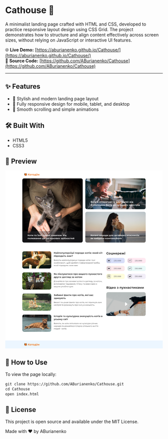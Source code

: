 # Cathouse 🐾

A minimalist landing page crafted with HTML and CSS, developed to practice responsive layout design using CSS Grid. The project demonstrates how to structure and align content effectively across screen sizes, without relying on JavaScript or interactive UI features.

🌐 **Live Demo:** [https://aburianenko.github.io/Cathouse/](https://aburianenko.github.io/Cathouse/)  
📁 **Source Code:** [https://github.com/ABurianenko/Cathouse](https://github.com/ABurianenko/Cathouse)

---

## ✨ Features

- 🎨 Stylish and modern landing page layout
- 📱 Fully responsive design for mobile, tablet, and desktop
- 🚀 Smooth scrolling and simple animations

## 🛠️ Built With

- HTML5
- CSS3

## 📸 Preview

![Cathouse Landing Page Preview](img/Desktop.png)

## 🧰 How to Use

To view the page locally:

```
git clone https://github.com/ABurianenko/Cathouse.git
cd Cathouse
open index.html
```

## 📄 License

This project is open source and available under the MIT License.

Made with ❤️ by ABurianenko
